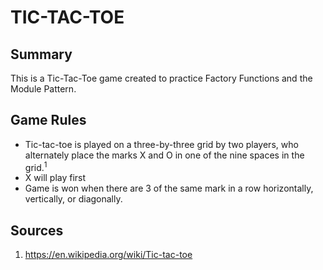 # TIC-TAC-TOE
## Summary
This is a Tic-Tac-Toe game created to practice Factory Functions and the Module Pattern. 

## Game Rules
* Tic-tac-toe is played on a three-by-three grid by two players, who alternately place the marks X and O in one of the nine spaces in the grid.<sup>1</sup>
* X will play first
* Game is won when there are 3 of the same mark in a row horizontally, vertically, or diagonally.

## Sources
1. https://en.wikipedia.org/wiki/Tic-tac-toe